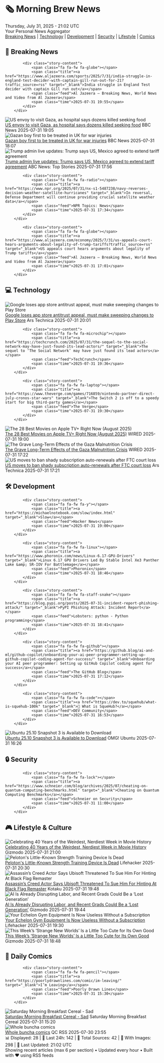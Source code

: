 <!-- Processing 54 RSS feeds at 2025-07-31 21:01:41 UTC -->
<!-- Processing: XKCD -->
<!-- Processing: Cyanide & Happiness -->
<!-- Processing: Questionable Content -->
<!-- Processing: Girl Genius -->
<!-- Processing: CNN Breaking News -->
<!-- Processing: BBC World News -->
<!-- Processing: Al Jazeera Breaking News -->
<!-- Processing: CBC News -->
<!-- Error processing https://rss.cbc.ca/lineup/topstories.xml: The read operation timed out -->
<!-- Processing: NBC News Breaking -->
<!-- Processing: Guardian World News -->
<!-- Processing: Ars Technica -->
<!-- Processing: WIRED -->
<!-- Processing: Lobsters Python -->
<!-- Processing: Hacker News -->
<!-- Processing: It's FOSS -->
<!-- Error processing https://itsfoss.com/rss/: The read operation timed out -->
<!-- Processing: Red Hat Blog -->
<!-- Processing: Ubuntu Blog -->
<!-- Processing: GitHub Blog -->
<!-- Processing: InfoQ -->
<!-- Processing: Lifehacker -->
<!-- Processing: Gizmodo -->
<!-- Processing: Schneier on Security -->
<!-- Generated 6 new posts out of 22 feeds processed -->
<div class="newspaper-header">
    <h1 class="newspaper-title">🗞️ Morning Brew News</h1>
    <div class="newspaper-date">Thursday, July 31, 2025 - 21:02 UTC</div>
    <div class="newspaper-subtitle">Your Personal News Aggregator</div>
</div>

<div class="newspaper-nav">
    <a href="#breaking">Breaking News</a> |
    <a href="#tech">Technology</a> |
    <a href="#dev">Development</a> |
    <a href="#security">Security</a> |
    <a href="#lifestyle">Lifestyle</a> |
    <a href="#webcomics">Comics</a>
</div>

<div class="news-section breaking-news" id="breaking">
<h2 class="section-header">🚨 Breaking News</h2>
<div class="stories-container">
<div class="story">
            
            <div class="story-content">
                <span class="fa fa-fw fa-globe"></span>
                <span class="title"><a href="https://www.aljazeera.com/sports/2025/7/31/india-struggle-in-england-test-decider-with-captain-gill-run-out-for-21?traffic_source=rss" target="_blank">India struggle in England Test decider with captain Gill run out</a></span>
                <span class="feed">Al Jazeera – Breaking News, World News and Video from Al Jazeera</span>
                <span class="time">2025-07-31 19:55</span>
            </div>
        </div>
<div class="story">
            <img src="https://ichef.bbci.co.uk/ace/standard/240/cpsprodpb/b7e0/live/b5c59890-6dfb-11f0-8dbd-f3d32ebd3327.jpg" alt="US envoy to visit Gaza, as hospital says dozens killed seeking food" class="story-image" loading="lazy" onerror="this.style.display='none'">
            <div class="story-content">
                <span class="fa fa-fw fa-earth-americas"></span>
                <span class="title"><a href="https://www.bbc.com/news/articles/c74d82pdxjzo?at_medium=RSS&at_campaign=rss" target="_blank">US envoy to visit Gaza, as hospital says dozens killed seeking food</a></span>
                <span class="feed">BBC News</span>
                <span class="time">2025-07-31 19:05</span>
            </div>
        </div>
<div class="story">
            <img src="https://ichef.bbci.co.uk/ace/standard/240/cpsprodpb/f40d/live/57183190-6e14-11f0-89ea-4d6f9851f623.jpg" alt="Gazan boy first to be treated in UK for war injuries" class="story-image" loading="lazy" onerror="this.style.display='none'">
            <div class="story-content">
                <span class="fa fa-fw fa-flag"></span>
                <span class="title"><a href="https://www.bbc.com/news/articles/cvgn6979n59o?at_medium=RSS&at_campaign=rss" target="_blank">Gazan boy first to be treated in UK for war injuries</a></span>
                <span class="feed">BBC News</span>
                <span class="time">2025-07-31 18:07</span>
            </div>
        </div>
<div class="story">
            <img src="https://s.abcnews.com/images/US/donald-trump-7-gty-gmh-250731_1753968032329_hpMain_4x3t_384.jpg" alt="Trump admin live updates: Trump says US, Mexico agreed to extend tariff agreement" class="story-image" loading="lazy" onerror="this.style.display='none'">
            <div class="story-content">
                <span class="fa fa-fw fa-tv"></span>
                <span class="title"><a href="https://abcnews.go.com/Politics/live-updates/trump-admin-live-updates/?id=124128895" target="_blank">Trump admin live updates: Trump says US, Mexico agreed to extend tariff agreement</a></span>
                <span class="feed">ABC News: Top Stories</span>
                <span class="time">2025-07-31 17:56</span>
            </div>
        </div>
<div class="story">
            
            <div class="story-content">
                <span class="fa fa-fw fa-radio"></span>
                <span class="title"><a href="https://www.npr.org/2025/07/31/nx-s1-5487238/navy-reverses-decision-weather-satellite-hurricanes" target="_blank">In reversal, Defense Department will continue providing crucial satellite weather data</a></span>
                <span class="feed">NPR Topics: News</span>
                <span class="time">2025-07-31 17:34</span>
            </div>
        </div>
<div class="story">
            
            <div class="story-content">
                <span class="fa fa-fw fa-globe"></span>
                <span class="title"><a href="https://www.aljazeera.com/economy/2025/7/31/us-appeals-court-hears-arguments-about-legality-of-trump-tariffs?traffic_source=rss" target="_blank">US appeals court hears arguments about legality of Trump tariffs</a></span>
                <span class="feed">Al Jazeera – Breaking News, World News and Video from Al Jazeera</span>
                <span class="time">2025-07-31 17:01</span>
            </div>
        </div>
</div>
</div>
<div class="news-section tech-news" id="tech">
<h2 class="section-header">💻 Technology</h2>
<div class="stories-container">
<div class="story">
            <img src="https://cdn.arstechnica.net/wp-content/uploads/2024/05/google-play-store-500x500.jpg" alt="Google loses app store antitrust appeal, must make sweeping changes to Play Store" class="story-image" loading="lazy" onerror="this.style.display='none'">
            <div class="story-content">
                <span class="fa fa-fw fa-cog"></span>
                <span class="title"><a href="https://arstechnica.com/gadgets/2025/07/google-loses-app-store-antitrust-appeal-must-make-sweeping-changes-to-play-store/" target="_blank">Google loses app store antitrust appeal, must make sweeping changes to Play Store</a></span>
                <span class="feed">Ars Technica</span>
                <span class="time">2025-07-31 20:01</span>
            </div>
        </div>
<div class="story">
            
            <div class="story-content">
                <span class="fa fa-fw fa-microchip"></span>
                <span class="title"><a href="https://techcrunch.com/2025/07/31/the-sequel-to-the-social-network-may-have-just-found-its-lead-actors/" target="_blank">The sequel to ‘The Social Network’ may have just found its lead actors</a></span>
                <span class="feed">TechCrunch</span>
                <span class="time">2025-07-31 19:36</span>
            </div>
        </div>
<div class="story">
            
            <div class="story-content">
                <span class="fa fa-fw fa-laptop"></span>
                <span class="title"><a href="https://www.theverge.com/games/716859/nintendo-partner-direct-july-cronos-star-wars" target="_blank">The Switch 2 is off to a speedy start for big third-party games</a></span>
                <span class="feed">The Verge</span>
                <span class="time">2025-07-31 19:30</span>
            </div>
        </div>
<div class="story">
            <img src="https://media.wired.com/photos/688b939982ebc9fab9a90d67/master/pass/Apple-Show-Guide-Culture-Echo_Valley_Photo_0104.jpg" alt="The 28 Best Movies on Apple TV+ Right Now (August 2025)" class="story-image" loading="lazy" onerror="this.style.display='none'">
            <div class="story-content">
                <span class="fa fa-fw fa-bolt"></span>
                <span class="title"><a href="https://www.wired.com/story/best-apple-tv-plus-movies/" target="_blank">The 28 Best Movies on Apple TV+ Right Now (August 2025)</a></span>
                <span class="feed">WIRED</span>
                <span class="time">2025-07-31 19:00</span>
            </div>
        </div>
<div class="story">
            <img src="https://media.wired.com/photos/688901c7cf31e8c7b9d4237f/master/pass/Malnutrition-Gaza-Science-2226867552.jpg" alt="The Grave Long-Term Effects of the Gaza Malnutrition Crisis" class="story-image" loading="lazy" onerror="this.style.display='none'">
            <div class="story-content">
                <span class="fa fa-fw fa-bolt"></span>
                <span class="title"><a href="https://www.wired.com/story/how-malnutrition-affects-the-body-gaza-hunger-children-health/" target="_blank">The Grave Long-Term Effects of the Gaza Malnutrition Crisis</a></span>
                <span class="feed">WIRED</span>
                <span class="time">2025-07-31 17:22</span>
            </div>
        </div>
<div class="story">
            <img src="https://cdn.arstechnica.net/wp-content/uploads/2025/07/GettyImages-2223561689-500x500-1753981138.jpg" alt="US moves to ban shady subscription auto-renewals after FTC court loss" class="story-image" loading="lazy" onerror="this.style.display='none'">
            <div class="story-content">
                <span class="fa fa-fw fa-cog"></span>
                <span class="title"><a href="https://arstechnica.com/tech-policy/2025/07/click-to-cancel-rule-cable-companies-fought-to-nullify-could-be-revived/" target="_blank">US moves to ban shady subscription auto-renewals after FTC court loss</a></span>
                <span class="feed">Ars Technica</span>
                <span class="time">2025-07-31 17:21</span>
            </div>
        </div>
</div>
</div>
<div class="news-section dev-news" id="dev">
<h2 class="section-header">🛠️ Development</h2>
<div class="stories-container">
<div class="story">
            
            <div class="story-content">
                <span class="fa fa-fw fa-y"></span>
                <span class="title"><a href="https://michaelnotebook.com/slow/index.html" target="_blank">Slow</a></span>
                <span class="feed">Hacker News</span>
                <span class="time">2025-07-31 19:00</span>
            </div>
        </div>
<div class="story">
            
            <div class="story-content">
                <span class="fa fa-fw fa-linux"></span>
                <span class="title"><a href="https://www.phoronix.com/news/Linux-6.17-GPU-Drivers" target="_blank">Linux 6.17 GPU Drivers Led By Stable Intel Xe3 Panther Lake &amp; SR-IOV For Battlemage</a></span>
                <span class="feed">Phoronix</span>
                <span class="time">2025-07-31 18:46</span>
            </div>
        </div>
<div class="story">
            
            <div class="story-content">
                <span class="fa fa-fw fa-staff-snake"></span>
                <span class="title"><a href="https://blog.pypi.org/posts/2025-07-31-incident-report-phishing-attack/" target="_blank">PyPI Phishing Attack: Incident Report</a></span>
                <span class="feed">Lobsters: python - Python programming</span>
                <span class="time">2025-07-31 18:41</span>
            </div>
        </div>
<div class="story">
            
            <div class="story-content">
                <span class="fa fa-fw fa-github"></span>
                <span class="title"><a href="https://github.blog/ai-and-ml/github-copilot/onboarding-your-ai-peer-programmer-setting-up-github-copilot-coding-agent-for-success/" target="_blank">Onboarding your AI peer programmer: Setting up GitHub Copilot coding agent for success</a></span>
                <span class="feed">The GitHub Blog</span>
                <span class="time">2025-07-31 17:12</span>
            </div>
        </div>
<div class="story">
            
            <div class="story-content">
                <span class="fa fa-fw fa-code"></span>
                <span class="title"><a href="https://dev.to/squehub/what-is-squehub-100k" target="_blank">👋 What is SqueHub?</a></span>
                <span class="feed">DEV Community</span>
                <span class="time">2025-07-31 16:53</span>
            </div>
        </div>
<div class="story">
            <img src="https://i0.wp.com/www.omgubuntu.co.uk/wp-content/uploads/2022/05/kinetic-kudu-ubuntu-download.jpg?resize=406%2C232&amp;ssl=1" alt="Ubuntu 25.10 Snapshot 3 is Available to Download" class="story-image" loading="lazy" onerror="this.style.display='none'">
            <div class="story-content">
                <span class="fa fa-fw fa-ubuntu"></span>
                <span class="title"><a href="https://www.omgubuntu.co.uk/2025/07/ubuntu-25-10-snapshot-3-now-available-to-download" target="_blank">Ubuntu 25.10 Snapshot 3 is Available to Download</a></span>
                <span class="feed">OMG! Ubuntu</span>
                <span class="time">2025-07-31 16:26</span>
            </div>
        </div>
</div>
</div>
<div class="news-section security-news" id="security">
<h2 class="section-header">🔒 Security</h2>
<div class="stories-container">
<div class="story">
            
            <div class="story-content">
                <span class="fa fa-fw fa-lock"></span>
                <span class="title"><a href="https://www.schneier.com/blog/archives/2025/07/cheating-on-quantum-computing-benchmarks.html" target="_blank">Cheating on Quantum Computing Benchmarks</a></span>
                <span class="feed">Schneier on Security</span>
                <span class="time">2025-07-31 11:00</span>
            </div>
        </div>
</div>
</div>
<div class="news-section lifestyle-news" id="lifestyle">
<h2 class="section-header">🎮 Lifestyle & Culture</h2>
<div class="stories-container">
<div class="story">
            <img src="https://gizmodo.com/app/uploads/2025/07/Val-Kilmer-Real-Genius.jpg" alt="Celebrating 40 Years of the Weirdest, Nerdiest Week in Movie History" class="story-image" loading="lazy" onerror="this.style.display='none'">
            <div class="story-content">
                <span class="fa fa-fw fa-computer"></span>
                <span class="title"><a href="https://gizmodo.com/celebrating-40-years-of-the-weirdest-nerdiest-week-in-movie-history-2000636736" target="_blank">Celebrating 40 Years of the Weirdest, Nerdiest Week in Movie History</a></span>
                <span class="feed">Gizmodo</span>
                <span class="time">2025-07-31 21:00</span>
            </div>
        </div>
<div class="story">
            <img src="https://lifehacker.com/imagery/articles/01K1H1BXPA24CKHSJY8SXKRB9D/hero-image.png" alt="Peloton&#x27;s Little-Known Strength Training Device Is Dead" class="story-image" loading="lazy" onerror="this.style.display='none'">
            <div class="story-content">
                <span class="fa fa-fw fa-life-ring"></span>
                <span class="title"><a href="https://lifehacker.com/health/peloton-no-longer-selling-the-guide?utm_medium=RSS" target="_blank">Peloton&#x27;s Little-Known Strength Training Device Is Dead</a></span>
                <span class="feed">Lifehacker</span>
                <span class="time">2025-07-31 20:30</span>
            </div>
        </div>
<div class="story">
            <img src="https://i.kinja-img.com/image/upload/c_fit,q_80,w_636/95968bc66428697bae18b9514c6178dd.jpg" alt="Assassin’s Creed Actor Says Ubisoft Threatened To Sue Him For Hinting At Black Flag Remaster" class="story-image" loading="lazy" onerror="this.style.display='none'">
            <div class="story-content">
                <span class="fa fa-fw fa-gamepad"></span>
                <span class="title"><a href="https://kotaku.com/assassins-creed-black-flag-remake-remaster-matt-ryan-1851787469" target="_blank">Assassin’s Creed Actor Says Ubisoft Threatened To Sue Him For Hinting At Black Flag Remaster</a></span>
                <span class="feed">Kotaku</span>
                <span class="time">2025-07-31 19:48</span>
            </div>
        </div>
<div class="story">
            <img src="https://gizmodo.com/app/uploads/2025/07/princeton-university.jpg" alt="AI Is Already Disrupting Labor, and Recent Grads Could Be a ‘Lost Generation’" class="story-image" loading="lazy" onerror="this.style.display='none'">
            <div class="story-content">
                <span class="fa fa-fw fa-computer"></span>
                <span class="title"><a href="https://gizmodo.com/ai-is-already-disrupting-labor-and-recent-grads-could-be-a-lost-generation-2000637470" target="_blank">AI Is Already Disrupting Labor, and Recent Grads Could Be a ‘Lost Generation’</a></span>
                <span class="feed">Gizmodo</span>
                <span class="time">2025-07-31 19:44</span>
            </div>
        </div>
<div class="story">
            <img src="https://lifehacker.com/imagery/articles/01K1GS4WJJ14KRE21J08CP71BF/hero-image.png" alt="Your Echelon Gym Equipment Is Now Useless Without a Subscription" class="story-image" loading="lazy" onerror="this.style.display='none'">
            <div class="story-content">
                <span class="fa fa-fw fa-life-ring"></span>
                <span class="title"><a href="https://lifehacker.com/health/echelon-firmware-subscription-update?utm_medium=RSS" target="_blank">Your Echelon Gym Equipment Is Now Useless Without a Subscription</a></span>
                <span class="feed">Lifehacker</span>
                <span class="time">2025-07-31 19:30</span>
            </div>
        </div>
<div class="story">
            <img src="https://gizmodo.com/app/uploads/2025/07/star-trek-strange-new-worlds-recap-space-adventure-hour-laan-spock.jpg" alt="This Week’s ‘Strange New Worlds’ Is a Little Too Cute for Its Own Good" class="story-image" loading="lazy" onerror="this.style.display='none'">
            <div class="story-content">
                <span class="fa fa-fw fa-computer"></span>
                <span class="title"><a href="https://gizmodo.com/star-trek-strange-new-worlds-recap-space-adventure-hour-laan-spock-2000635434" target="_blank">This Week’s ‘Strange New Worlds’ Is a Little Too Cute for Its Own Good</a></span>
                <span class="feed">Gizmodo</span>
                <span class="time">2025-07-31 18:48</span>
            </div>
        </div>
</div>
</div>
<div class="news-section webcomics-section" id="webcomics">
<h2 class="section-header">🎨 Daily Comics</h2>
<div class="stories-container">
<div class="story">
            
            <div class="story-content">
                <span class="fa fa-fw fa-pencil"></span>
                <span class="title"><a href="https://poorlydrawnlines.com/comic/im-leaving/" target="_blank">I’m Leaving</a></span>
                <span class="feed">Poorly Drawn Lines</span>
                <span class="time">2025-07-31 15:30</span>
            </div>
        </div>
<div class="story">
            <img src="https://www.smbc-comics.com/comics/1753765652-20250731.png" alt="Saturday Morning Breakfast Cereal - Sad" class="story-image" loading="lazy" onerror="this.style.display='none'">
            <div class="story-content">
                <span class="fa fa-fw fa-smile"></span>
                <span class="title"><a href="https://www.smbc-comics.com/comic/sad-6" target="_blank">Saturday Morning Breakfast Cereal - Sad</a></span>
                <span class="feed">Saturday Morning Breakfast Cereal</span>
                <span class="time">2025-07-31 15:20</span>
            </div>
        </div>
<div class="story">
            <img src="http://www.questionablecontent.net/comics/5609.png" alt="Whole buncha comics" class="story-image" loading="lazy" onerror="this.style.display='none'">
            <div class="story-content">
                <span class="fa fa-fw fa-music"></span>
                <span class="title"><a href="http://questionablecontent.net" target="_blank">Whole buncha comics</a></span>
                <span class="feed">QC RSS</span>
                <span class="time">2025-07-30 23:55</span>
            </div>
        </div>
</div>
</div>

<div class="newspaper-footer">
    <div class="stats">
        📊 Displayed: 28 | 📅 Last 24h: 142 | 📡 Total Sources: 42 | 📸 With Images: 298 |
        🔄 Last Updated: 21:02 UTC
    </div>
    <div class="footer-note">
        Showing recent articles (max 6 per section) • Updated every hour • Built with ❤️ using RSS feeds
    </div>
</div>
